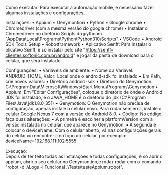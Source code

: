 Como executar:
	Para executar a automação mobile, é necessário fazer algumas instalações e configurações.
 
 Instalações:
	• Appium
	• Genymontion
	• Python
	• Google chrome
	• Chromedriver (com a mesma versão do google chrome)
		• Instalar o Chromedriver no diretório Scripts do pythonm "AppData\Local\Programs\Python\Python310\Scripts"
	• VSCode
	• Android SDK Tools Setup
	• Robotframework
	• Aplicativo Senff: Para instalar o plicativo Senff, é só instalar pelo site "https://senff-clientes.softonic.com.br/android" e jogar da pasta de download para o celular, que será instalado.

Configurações:
	• Variáveis de ambiente:
		• Nome da Variável: ANDROID_HOME, Valor: Local onde o android-sdk foi instalado
		• Em Path, crie novos valores:
		• Diretório android-sdk
		• Diretório do Genymotion: C:\ProgramData\Microsoft\Windows\Start Menu\Programs\Genymotion
	• Appium: Em "Editar Configurações", coloque o diretório de onde o Android JDK foi instalado, e o JAVA_HOME é o diretório do jdk (C:\Program Files\Java\jdk1.8.0_351)
	• Genymotion: O Genymotion não precisa de configuração, apenas instale o celular novo. Para rodar sem erro, instale o celular Google Nexus 7 com a versão do Android 8.0.
	• Código: No código, faça duas alterações:
		• A primeira é escolher a platformVersion com a versão instalada no celular, que aparece no Genymotion.
		• A segunda é colocar o deviceName. Com o celular aberto, vá nas configurações gerais do celular ou encontre-o no topo do celular, por exemplo: deviceName=192.168.111.102:5555

Execução:	
	Depois de ter feito todas as instalações e todas configurações, é só abrir o appium, abrir o seu celular no Genymontion,e rodar rodar com o comando "robot -d .\Logs -i Funcional .\Tests\testeAppium.robot".

	

